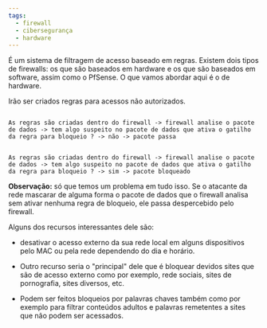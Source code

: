 ```yaml
---
tags:
  - firewall
  - cibersegurança
  - hardware
---
```

É um sistema de filtragem de acesso baseado em regras. Existem dois tipos de firewalls: os que são baseados em hardware e os que são baseados em software, assim como o PfSense. O que vamos abordar aqui é o de hardware.

Irão ser criados regras para acessos não autorizados. 

```ad-success

As regras são criadas dentro do firewall -> firewall analise o pacote de dados -> tem algo suspeito no pacote de dados que ativa o gatilho da regra para bloqueio ? -> não -> pacote passa
```
```ad-fail

As regras são criadas dentro do firewall -> firewall analise o pacote de dados -> tem algo suspeito no pacote de dados que ativa o gatilho da regra para bloqueio ? -> sim -> pacote bloqueado
```
**Observação:** só que temos um problema em tudo isso. Se o atacante da rede mascarar de alguma forma o pacote de dados que o firewall analisa sem ativar nenhuma regra de bloqueio, ele passa despercebido pelo firewall.

Alguns dos recursos interessantes dele são:

- desativar o acesso externo da sua rede local em alguns dispositivos pelo MAC ou pela rede dependendo do dia e horário.

- Outro recurso seria o "principal" dele que é bloquear devidos sites que são de acesso externo como por exemplo, rede sociais, sites de pornografia, sites diversos, etc.

- Podem ser feitos bloqueios por palavras chaves também como por exemplo para filtrar conteúdos adultos e palavras remetentes a sites que não podem ser acessados.